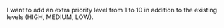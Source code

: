 I want to add an extra priority level from 1 to 10 in addition to the existing levels (HIGH, MEDIUM, LOW).